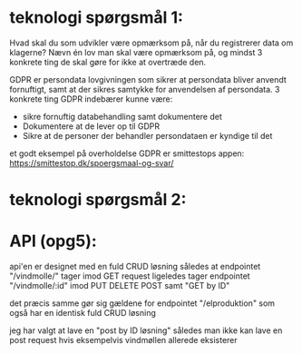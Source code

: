 # teknologi spørgsmål 1:
Hvad skal du som udvikler være opmærksom på, når du registrerer data om klagerne? Nævn én lov man skal være opmærksom på, og mindst 3 konkrete ting de skal gøre for ikke at overtræde den.

GDPR er persondata lovgivningen som sikrer at persondata bliver anvendt fornuftigt, samt at der sikres samtykke for anvendelsen af persondata.
3 konkrete ting GDPR indebærer kunne være:
- sikre fornuftig databehandling samt dokumentere det
- Dokumentere at de lever op til GDPR
- Sikre at de personer der behandler persondataen er kyndige til det

et godt eksempel på overholdelse GDPR er smittestops appen:
https://smittestop.dk/spoergsmaal-og-svar/

# teknologi spørgsmål 2:

# API (opg5):
api'en er designet med en fuld CRUD løsning således at endpointet "/vindmolle/" tager imod GET request
ligeledes tager endpointet "/vindmolle/:id" imod PUT DELETE POST samt "GET by ID"

det præcis samme gør sig gældene for endpointet "/elproduktion" som også har en identisk fuld CRUD løsning

jeg har valgt at lave en "post by ID løsning" således man ikke kan lave en post request hvis eksempelvis vindmøllen allerede eksisterer
